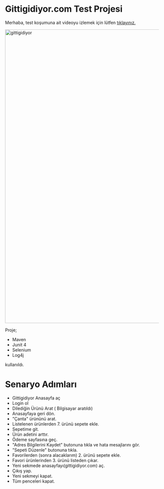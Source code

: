 # Gittigidiyor.com Test Projesi

Merhaba, test koşumuna ait videoyu izlemek için lütfen [tıklayınız.](https://youtu.be/cJXUGCTivQE)


<img width="960" alt="gittigidiyor" src="https://user-images.githubusercontent.com/26657802/144559367-6d41ef2e-c692-4b57-b5c0-6c19224c7bfc.png">


Proje;
 - Maven
 - Junit 4
 - Selenium
 - Log4j 

kullanıldı.

# Senaryo Adımları

 - Gittigidiyor Anasayfa aç
 - Login ol
 - Dilediğin Ürünü Arat ( Bilgisayar aratıldı)
 - Anasayfaya geri dön.
 - "Çanta" ürününü arat.
 -  Listelenen ürünlerden 7. ürünü sepete ekle.
 - Sepetime git.
 - Ürün adetini arttır.
 - Ödeme sayfasına geç.
 - "Adres Bilgilerini Kaydet" butonuna tıkla ve hata mesajlarını gör.
 - "Sepeti Düzenle" butonuna tıkla.
 - Favorilerden (sonra alacaklarım) 2. ürünü sepete ekle.
 - Favori ürünlerinden 3. ürünü listeden çıkar.
 - Yeni sekmede anasayfayı(gittigidiyor.com) aç.
 - Çıkış yap.
 - Yeni sekmeyi kapat.
 - Tüm penceleri kapat.
 
